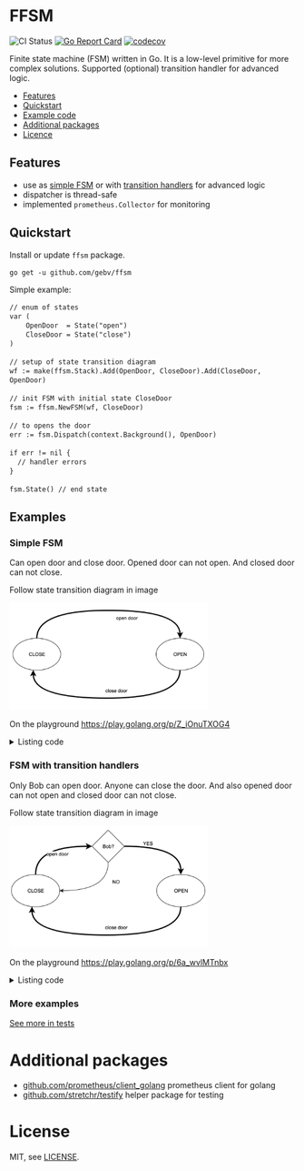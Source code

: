 # FFSM

![CI Status](https://github.com/gebv/ffsm/workflows/Go/badge.svg)
[![Go Report Card](https://goreportcard.com/badge/github.com/gebv/ffsm)](https://goreportcard.com/report/github.com/gebv/ffsm)
[![codecov](https://codecov.io/gh/gebv/ffsm/branch/master/graph/badge.svg)](https://codecov.io/gh/gebv/ffsm)

Finite state machine (FSM) written in Go. It is a low-level primitive for more complex solutions. Supported (optional)  transition handler for advanced logic.

* [Features](#features)
* [Quickstart](#quickstart)
* [Example code](#examples)
* [Additional packages](#additional-packages)
* [Licence](#license)

## Features

* use as [simple FSM](#simple-FSM) or with [transition handlers](#fsm-with-transition-handlers) for advanced logic
* dispatcher is thread-safe
* implemented `prometheus.Collector` for monitoring

## Quickstart

Install or update `ffsm` package.

```
go get -u github.com/gebv/ffsm
```

Simple example:

```golang
// enum of states
var (
	OpenDoor  = State("open")
	CloseDoor = State("close")
)

// setup of state transition diagram
wf := make(ffsm.Stack).Add(OpenDoor, CloseDoor).Add(CloseDoor, OpenDoor)

// init FSM with initial state CloseDoor
fsm := ffsm.NewFSM(wf, CloseDoor)

// to opens the door
err := fsm.Dispatch(context.Background(), OpenDoor)

if err != nil {
  // handler errors
}

fsm.State() // end state
```

## Examples

### Simple FSM

Can open door and close door. Opened door can not open. And closed door can not close.

Follow state transition diagram in image

<img title="State transition diagram for simlpe FSM" src=".github/fsm-simple.png" width="350" />

On the playground https://play.golang.org/p/Z_iOnuTXOG4

<details>
  <summary>Listing code</summary>

```golang
package main

import (
	"context"
	"fmt"

	"github.com/gebv/ffsm"
)

func main() {
	// setup state transition diagram
	wf := make(ffsm.Stack).Add(OpenDoor, CloseDoor).Add(CloseDoor, OpenDoor)

	// init FSM with initial state CloseDoor
	fsm := ffsm.NewFSM(wf, CloseDoor)
	fmt.Println("initial state:", fsm.State())
	fmt.Println()

	fmt.Println("to open door")
	fmt.Println("----------------------------")
	fmt.Println("before:", fsm.State())
	err := fsm.Dispatch(context.Background(), OpenDoor)
	if err != nil {
		fmt.Println("failed:", err)
	}
	fmt.Println("after:", fsm.State())
	fmt.Println()

	fmt.Println("to open door for opened door")
	fmt.Println("----------------------------")
	fmt.Println("before:", fsm.State())
	err = fsm.Dispatch(context.Background(), OpenDoor)
	if err != nil {
		fmt.Println("failed:", err)
	}
	fmt.Println("after:", fsm.State())
	fmt.Println()

	fmt.Println("to close door")
	fmt.Println("----------------------------")
	fmt.Println("before:", fsm.State())
	err = fsm.Dispatch(context.Background(), CloseDoor)
	if err != nil {
		fmt.Println("failed:", err)
	}
	fmt.Println("after:", fsm.State())
}

const (
	OpenDoor  = ffsm.State("open")
	CloseDoor = ffsm.State("close")
)
```

</details>

### FSM with transition handlers

Only Bob can open door. Anyone can close the door. And also opened door can not open and closed door can not close.

Follow state transition diagram in image

<img title="Simple FSM" src=".github/fsm-with-handlers.png" width="350" />

On the playground https://play.golang.org/p/6a_wvlMTnbx

<details>
  <summary>Listing code</summary>

```golang
package main

import (
	"context"
	"fmt"
	"errors"

	"github.com/gebv/ffsm"
)

func main() {
	// handler for CloseDoor to OpenDoor transition
	onlyBobHandler := func(ctx context.Context) (context.Context, error) {
		name, ok := ctx.Value("__name").(string)
		if !ok {
			return ctx, errors.New("forbidden - only for Bob")
		}
		if name != "bob" {
			return ctx, errors.New("forbidden - only for Bob")
		}
		return ctx, nil
	}
	// setup state transition diagram
	wf := make(ffsm.Stack).Add(OpenDoor, CloseDoor).Add(CloseDoor, OpenDoor, onlyBobHandler)

	// init FSM with initial state CloseDoor
	fsm := ffsm.NewFSM(wf, CloseDoor)
	fmt.Println("initial state:", fsm.State())
	fmt.Println()

	fmt.Println("anonymous opens door")
	fmt.Println("----------------------------")
	fmt.Println("before:", fsm.State())
	err := fsm.Dispatch(context.Background(), OpenDoor)
	if err != nil {
		fmt.Println("failed:", err)
	}
	fmt.Println("after:", fsm.State())
	fmt.Println()

	fmt.Println("Bob opens door")
	fmt.Println("----------------------------")
	fmt.Println("before:", fsm.State())
	bobCtx := context.WithValue(context.Background(), "__name", "bob")
	err = fsm.Dispatch(bobCtx, OpenDoor)
	if err != nil {
		fmt.Println("failed:", err)
	}
	fmt.Println("after:", fsm.State())
	fmt.Println()

	fmt.Println("to open door for opened door")
	fmt.Println("----------------------------")
	fmt.Println("before:", fsm.State())
	err = fsm.Dispatch(context.Background(), OpenDoor)
	if err != nil {
		fmt.Println("failed:", err)
	}
	fmt.Println("after:", fsm.State())
	fmt.Println()

	fmt.Println("to close door")
	fmt.Println("----------------------------")
	fmt.Println("before:", fsm.State())
	err = fsm.Dispatch(context.Background(), CloseDoor)
	if err != nil {
		fmt.Println("failed:", err)
	}
	fmt.Println("after:", fsm.State())
}

const (
	OpenDoor  = ffsm.State("open")
	CloseDoor = ffsm.State("close")
)
```
</details>

### More examples

[See more in tests](fsm_test.go)

# Additional packages

* [github.com/prometheus/client_golang](https://github.com/prometheus/client_golang) prometheus client for golang
* [github.com/stretchr/testify](https://github.com/stretchr/testify) helper package for testing

# License

MIT, see [LICENSE](./LICENSE).
